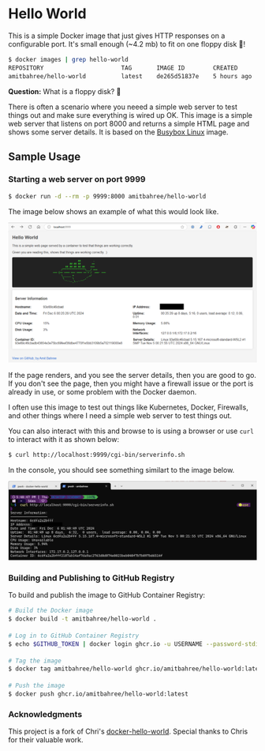 # Hello World

This is a simple Docker image that just gives HTTP responses on a configurable port. It's small enough (~4.2 mb) to fit on one floppy disk 💾!

```bash
$ docker images | grep hello-world
REPOSITORY                      TAG       IMAGE ID        CREATED          VIRTUAL SIZE
amitbahree/hello-world          latest    de265d51837e    5 hours ago    4.28MB
```
**Question:** What is a floppy disk? 🤔

There is often a scenario where you neeed a simple web server to test things out and make sure everything is wired up OK. This image is a simple web server that listens on port 8000 and returns a simple HTML page and shows some server details. It is based on the [Busybox Linux](https://www.busybox.net/about.html/) image.

## Sample Usage

### Starting a web server on port 9999

```bash
$ docker run -d --rm -p 9999:8000 amitbahree/hello-world
```
The image below shows an example of what this would look like.

![Hello World](./images/hello-world.png)

If the page renders, and you see the server details, then you are good to go. If you don't see the page, then you might have a firewall issue or the port is already in use, or some problem with the Docker daemon.

I often use this image to test out things like Kubernetes, Docker, Firewalls, and other things where I need a simple web server to test things out.

You can also interact with this and browse to is using a browser or use `curl` to interact with it as shown below:

```bash
$ curl http://localhost:9999/cgi-bin/serverinfo.sh
```
In the console, you should see something similart to the image below.

![Hello World](./images/hello-world-curl.png)

### Building and Publishing to GitHub Registry

To build and publish the image to GitHub Container Registry:

```bash
# Build the Docker image
$ docker build -t amitbahree/hello-world .

# Log in to GitHub Container Registry
$ echo $GITHUB_TOKEN | docker login ghcr.io -u USERNAME --password-stdin

# Tag the image
$ docker tag amitbahree/hello-world ghcr.io/amitbahree/hello-world:latest

# Push the image
$ docker push ghcr.io/amitbahree/hello-world:latest
```

### Acknowledgments

This project is a fork of Chri's [docker-hello-world](https://github.com/crccheck/docker-hello-world). Special thanks to Chris for their valuable work.

